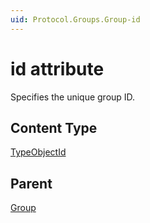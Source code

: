 ```yaml
---
uid: Protocol.Groups.Group-id
---
```


# id attribute

Specifies the unique group ID.

## Content Type

[TypeObjectId](xref:Protocol-TypeObjectId)

## Parent

[Group](xref:Protocol.Groups.Group)
